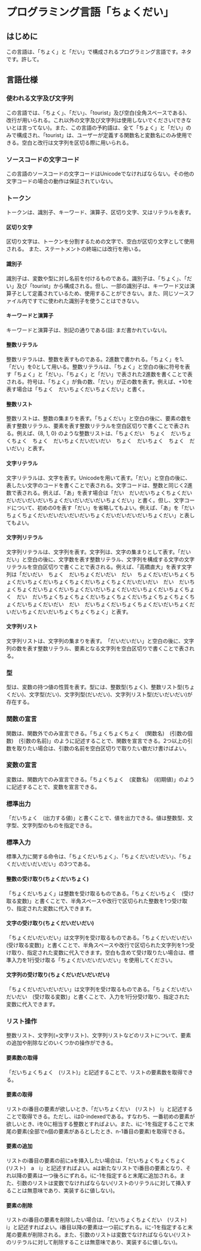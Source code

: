 # プログラミング言語「ちょくだい」

## はじめに
この言語は、「ちょく」と「だい」で構成されるプログラミング言語です。ネタです。許して。

## 言語仕様

### 使われる文字及び文字列
この言語では、「ちょく」、「だい」、「tourist」及び空白(全角スペースである)、改行が用いられる。これ以外の文字及び文字列は使用しないでください(できないとは言ってない)。また、この言語の予約語は、全て「ちょく」と「だい」のみで構成され、「tourist」は、ユーザーが定義する関数名と変数名にのみ使用できる。空白と改行は文字列を区切る際に用いられる。

### ソースコードの文字コード
この言語のソースコードの文字コードはUnicodeでなければならない。その他の文字コードの場合の動作は保証されていない。

### トークン
トークンは、識別子、キーワード、演算子、区切り文字、又はリテラルを表す。

#### 区切り文字
区切り文字は、トークンを分割するための文字で、空白が区切り文字として使用される。
また、ステートメントの終端には改行を用いる。

#### 識別子
識別子は、変数や型に対し名前を付けるものである。識別子は、「ちょく」、「だい」及び「tourist」から構成される。但し、一部の識別子は、キーワード又は演算子として定義されているため、使用することができない。また、同じソースファイル内ですでに使われた識別子を使うことはできない。

#### キーワードと演算子
キーワードと演算子は、別記の通りである(註: まだ書かれていない)。

#### 整数リテラル
整数リテラルは、整数を表すものである。2進数で書かれる。「ちょく」を1、「だい」を0として用いる。整数リテラルは、「ちょく」と空白の後に符号を表す「ちょく」と「だい」、「ちょく」と「だい」で表された2進数を書くことで表される。符号は、「ちょく」が負の数、「だい」が正の数を表す。例えば、+10を表す場合は「ちょく　だいちょくだいちょくだい」と書く。

#### 整数リスト
整数リストは、整数の集まりを表す。「ちょくだい」と空白の後に、要素の数を表す整数リテラル、要素を表す整数リテラルを空白区切りで書くことで表される。例えば、{8, 1, 0} のような整数リストは、「ちょくだい　ちょく　だいちょくちょく　ちょく　だいちょくだいだいだい　ちょく　だいちょく　ちょく　だいだい」と表す。

#### 文字リテラル
文字リテラルは、文字を表す。Unicodeを用いて表す。「だい」と空白の後に、表したい文字のコードを書くことで表される。文字コードは、整数と同じく2進数で表される。例えば、「あ」を表す場合は「だい　だいだいちょくちょくだいだいだいだいだいちょくだいだいだいだいちょくだい」と書く。但し、文字コードについて、初めの0を表す「だい」を省略してもよい。例えば、「あ」を「だい　ちょくちょくだいだいだいだいだいちょくだいだいだいだいちょくだい」と表してもよい。

#### 文字列リテラル
文字列リテラルは、文字列を表す。文字列は、文字の集まりとして表す。「だいだい」と空白の後に、文字数を表す整数リテラル、文字列を構成する文字の文字リテラルを空白区切りで書くことで表される。例えば、「高橋直大」を表す文字列は「だいだい　ちょく　だいちょくだいだい　だい　ちょくだいだいちょくちょくだいちょくだいちょくちょくだいちょくちょくだいだいだい　だい　だいちょくちょくだいちょくだいちょくだいだいちょくだいだいちょくだいちょくちょく　だい　だいちょくちょくちょくだいちょくちょくだいちょくちょくちょくちょくだいちょくだいだい　だい　だいちょくだいちょくちょくだいだいちょくだいだいちょくだいだいちょくちょくちょく」と表す。

#### 文字列リスト
文字列リストは、文字列の集まりを表す。　「だいだいだい」と空白の後に、文字列の数を表す整数リテラル、要素となる文字列を空白区切りで書くことで表される。

### 型
型は、変数の持つ値の性質を表す。型には、整数型(ちょく)、整数リスト型(ちょくだい)、文字型(だい)、文字列型(だいだい)、文字列リスト型(だいだいだい)が存在する。

### 関数の宣言
関数は、関数外でのみ宣言できる。「ちょくちょくちょく　(関数名)　(引数の個数)　(引数の名前)」のように記述することで、関数を宣言できる。2つ以上の引数を取りたい場合は、引数の名前を空白区切りで取りたい数だけ書けばよい。

### 変数の宣言
変数は、関数内でのみ宣言できる。「ちょくちょく　(変数名)　(初期値)」のように記述することで、変数を宣言できる。

### 標準出力
「だいちょく　(出力する値)」と書くことで、値を出力できる。値は整数型、文字型、文字列型のものを指定できる。

### 標準入力
標準入力に関する命令は、「ちょくだいちょく」、「ちょくだいだいだい」、「ちょくだいだいだいだい」の3つである。

#### 整数の受け取り(ちょくだいちょく)
「ちょくだいちょく」は整数を受け取るものである。「ちょくだいちょく　(受け取る変数)」と書くことで、半角スペースや改行で区切られた整数を1つ受け取り、指定された変数に代入できます。

#### 文字の受け取り(ちょくだいだいだい)
「ちょくだいだいだい」は文字列を受け取るものである。「ちょくだいだいだい　(受け取る変数)」と書くことで、半角スペースや改行で区切られた文字列を1つ受け取り、指定された変数に代入できます。空白も含めて受け取りたい場合は、標準入力を1行受け取る「ちょくだいだいだいだい」を使用してください。

#### 文字列の受け取り(ちょくだいだいだいだい)
「ちょくだいだいだいだい」は文字列を受け取るものである。「ちょくだいだいだいだい　(受け取る変数)」と書くことで、入力を1行分受け取り、指定された変数に代入できます。

### リスト操作
整数リスト、文字列(=文字リスト)、文字列リストなどのリストについて、要素の追加や削除などのいくつかの操作ができる。

#### 要素数の取得
「だいちょくちょく　(リスト)」と記述することで、リストの要素数を取得できる。

#### 要素の取得
リストのi番目の要素が欲しいとき、「だいちょくだい　(リスト)　i」と記述することで取得できる。ただし、iは0-indexedである。すなわち、一番初めの要素が欲しいとき、iを0に相当する整数とすればよい。また、iに-1を指定することで末尾の要素(全部でn個の要素があるとしたとき、n-1番目の要素)を取得できる。

#### 要素の追加
リストのi番目の要素の前にaを挿入したい場合は、「だいちょくちょくちょく　(リスト)　a　i」と記述すればよい。aは新たなリストでi番目の要素となり、それ以降の要素は一つ後ろにずれる。iに-1を指定すると末尾に追加される。また、引数のリストは変数でなければならない(リストのリテラルに対して挿入することは無意味であり、実装するに値しない)。

#### 要素の削除
リストのi番目の要素を削除したい場合は、「だいちょくちょくだい　(リスト)　i」と記述すればよい。i番目以降の要素は一つ前にずれる。iに-1を指定すると末尾の要素が削除される。また、引数のリストは変数でなければならない(リストのリテラルに対して削除することは無意味であり、実装するに値しない)。